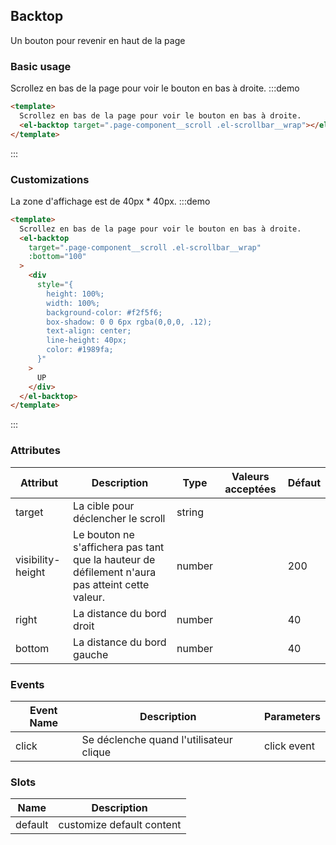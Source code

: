 ## Backtop

Un bouton pour revenir en haut de la page

### Basic usage

Scrollez en bas de la page pour voir le bouton en bas à droite.
:::demo

```html
<template>
  Scrollez en bas de la page pour voir le bouton en bas à droite.
  <el-backtop target=".page-component__scroll .el-scrollbar__wrap"></el-backtop>
</template>
```

:::

### Customizations

La zone d'affichage est de 40px \* 40px.
:::demo

```html
<template>
  Scrollez en bas de la page pour voir le bouton en bas à droite.
  <el-backtop
    target=".page-component__scroll .el-scrollbar__wrap"
    :bottom="100"
  >
    <div
      style="{
        height: 100%;
        width: 100%;
        background-color: #f2f5f6;
        box-shadow: 0 0 6px rgba(0,0,0, .12);
        text-align: center;
        line-height: 40px;
        color: #1989fa;
      }"
    >
      UP
    </div>
  </el-backtop>
</template>
```

:::

### Attributes

| Attribut          | Description                                                                                     | Type   | Valeurs acceptées | Défaut |
| ----------------- | ----------------------------------------------------------------------------------------------- | ------ | ----------------- | ------ |
| target            | La cible pour déclencher le scroll                                                              | string |                   |        |
| visibility-height | Le bouton ne s'affichera pas tant que la hauteur de défilement n'aura pas atteint cette valeur. | number |                   | 200    |
| right             | La distance du bord droit                                                                       | number |                   | 40     |
| bottom            | La distance du bord gauche                                                                      | number |                   | 40     |

### Events

| Event Name | Description                             | Parameters  |
| ---------- | --------------------------------------- | ----------- |
| click      | Se déclenche quand l'utilisateur clique | click event |

### Slots

| Name    | Description               |
| ------- | ------------------------- |
| default | customize default content |

